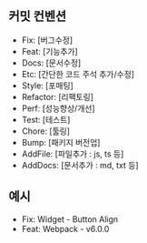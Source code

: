 ## 커밋 컨벤션

-   Fix: [버그수정]
-   Feat: [기능추가]
-   Docs: [문서수정]
-   Etc: [간단한 코드 주석 추가/수정]
-   Style: [포매팅]
-   Refactor: [리팩토링]
-   Perf: [성능향상/개선]
-   Test: [테스트]
-   Chore: [툴링]
-   Bump: [패키지 버전업]
-   AddFile: [파일추가 : js, ts 등]
-   AddDocs: [문서추가 : md, txt 등]

## 예시

-   Fix: Widget - Button Align
-   Feat: Webpack - v6.0.0
